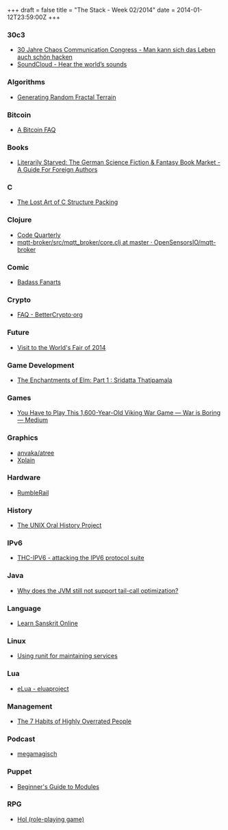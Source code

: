 +++
draft = false
title = "The Stack - Week 02/2014"
date = 2014-01-12T23:59:00Z
+++



### 30c3


 - [30 Jahre Chaos Communication Congress - Man kann sich das Leben auch schön hacken][30jahrechaoscommunicationcongressmankannsichdaslebenauchschnhacken]
 - [SoundCloud - Hear the world’s sounds][Soundcloudheartheworldssounds]

[30jahrechaoscommunicationcongressmankannsichdaslebenauchschnhacken]: http://www.deutschlandfunk.de/30-jahre-chaos-communication-congress-man-kann-sich-das.1946.de.html?dram:article_id=273236
[Soundcloudheartheworldssounds]: http://soundcloud.com/alec_empire/alec_empire_ccc30c-mix1cmpr/s-9k8IM


### Algorithms

 - [Generating Random Fractal Terrain][Generatingrandomfractalterrain]

[Generatingrandomfractalterrain]: http://www.gameprogrammer.com/fractal.html


### Bitcoin

 - [A Bitcoin FAQ][Abitcoinfaq]

[Abitcoinfaq]: http://brokenlibrarian.org/bitcoin/


### Books

 - [Literarily Starved: The German Science Fiction & Fantasy Book Market - A Guide For Foreign Authors][Literarilystarvedthegermansciencefictionfantasybookmarketaguideforforeignauthors]

[Literarilystarvedthegermansciencefictionfantasybookmarketaguideforforeignauthors]: http://blog.literarily-starved.com/2014/01/the-german-science-fiction-fantasy-book.html


### C

 - [The Lost Art of C Structure Packing][Thelostartofcstructurepacking]

[Thelostartofcstructurepacking]: http://www.catb.org/esr/structure-packing/


### Clojure

 - [Code Quarterly][Codequarterly]
 - [mqtt-broker/src/mqtt_broker/core.clj at master · OpenSensorsIO/mqtt-broker][Mqttbrokersrcmqttbrokercorecljatmasteropensensorsiomqttbrokergithub]

[Codequarterly]: http://www.codequarterly.com/2011/rich-hickey/
[Mqttbrokersrcmqttbrokercorecljatmasteropensensorsiomqttbrokergithub]: https://github.com/OpenSensorsIO/mqtt-broker/blob/master/src/mqtt_broker/core.clj


### Comic

 - [Badass Fanarts][Badassfanarts]

[Badassfanarts]: http://badassfanarts.tumblr.com/


### Crypto

 - [FAQ - BetterCrypto⋅org][Faqbettercryptoorg]

[Faqbettercryptoorg]: https://bettercrypto.org/faq/


### Future

 - [Visit to the World's Fair of 2014][Visittotheworldsfairof2014]

[Visittotheworldsfairof2014]: http://www.nytimes.com/books/97/03/23/lifetimes/asi-v-fair.html


### Game Development

 - [The Enchantments of Elm: Part 1 : Sridatta Thatipamala][Theenchantmentsofelmpart1sridattathatipamala]

[Theenchantmentsofelmpart1sridattathatipamala]: http://sridattalabs.com/2013/12/25/elm/


### Games

 - [You Have to Play This 1,600-Year-Old Viking War Game — War is Boring — Medium][Youhavetoplaythis1600yearoldvikingwargamewarisboringmedium]

[Youhavetoplaythis1600yearoldvikingwargamewarisboringmedium]: https://medium.com/war-is-boring/cef088ae4e2d


### Graphics

 - [anvaka/atree][Anvakaatree]
 - [Xplain][Xplain]

[Anvakaatree]: https://github.com/anvaka/atree
[Xplain]: http://magcius.github.io/xplain/article/


### Hardware

 - [RumbleRail][Ofsimonschoarrumblerail]

[Ofsimonschoarrumblerail]: http://www.schoar.de/tinkering/rumblerail/


### History

 - [The UNIX Oral History Project][unixoral]

[unixoral]: http://www.princeton.edu/~hos/Mahoney/expotape.htm


### IPv6

 - [THC-IPV6 - attacking the IPV6 protocol suite][Thcipv6attackingtheipv6protocolsuite]

[Thcipv6attackingtheipv6protocolsuite]: https://www.thc.org/thc-ipv6/


### Java

 - [Why does the JVM still not support tail-call optimization?][Javawhydoesthejvmstillnotsupporttailcalloptimizationstackoverflow]

[Javawhydoesthejvmstillnotsupporttailcalloptimizationstackoverflow]: http://stackoverflow.com/questions/3616483/why-does-the-jvm-still-not-support-tail-call-optimization


### Language

 - [Learn Sanskrit Online][Learnsanskritonline]

[Learnsanskritonline]: http://www.learnsanskrit.org/


### Linux

 - [Using runit for maintaining services][Usingrunitformaintainingservices]

[Usingrunitformaintainingservices]: http://www.debian-administration.org/article/697/Using_runit_for_maintaining_services


### Lua

 - [eLua - eluaproject][Eluaeluaproject]

[Eluaeluaproject]: http://www.eluaproject.net/


### Management

 - [The 7 Habits of Highly Overrated People][The7habitsofhighlyoverratedpeopledaedtech]

[The7habitsofhighlyoverratedpeopledaedtech]: http://www.daedtech.com/the-7-habits-of-highly-overrated-people


### Podcast

 - [megamagisch][Megamagischbermegamagisch]

[Megamagischbermegamagisch]: http://megamagis.ch/


### Puppet

 - [Beginner's Guide to Modules][Beginnersguidetomodulesdocumentationpuppetlabs]

[Beginnersguidetomodulesdocumentationpuppetlabs]: http://docs.puppetlabs.com/guides/module_guides/bgtm.html


### RPG

 - [Hol (role-playing game)][Holroleplayinggamewikipediathefreeencyclopedia]

[Holroleplayinggamewikipediathefreeencyclopedia]: https://en.wikipedia.org/wiki/Hol_%28role-playing_game%29